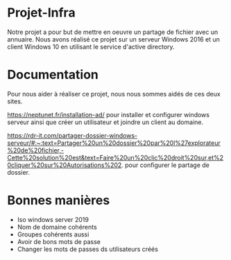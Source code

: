 # Projet-Infra


Notre projet a pour but de mettre en oeuvre un partage de fichier avec un annuaire.
Nous avons réalisé ce projet sur un serveur Windows 2016 et un client Windows 10 en utilisant le service d'active directory.


# Documentation

Pour nous aider à réaliser ce projet, nous nous sommes aidés de ces deux sites.

https://neptunet.fr/installation-ad/ pour installer et configurer windows serveur ainsi que créer un utilisateur et joindre un client au domaine.

https://rdr-it.com/partager-dossier-windows-serveur/#:~:text=Partager%20un%20dossier%20par%20l%27explorateur%20de%20fichier,-Cette%20solution%20est&text=Faire%20un%20clic%20droit%20sur,et%20cliquer%20sur%20Autorisations%202.
pour configurer le partage de dossier.

# Bonnes manières

- Iso windows server 2019
- Nom de domaine cohérents 
- Groupes cohérents aussi
- Avoir de bons mots de passe
- Changer les mots de passes ds utilisateurs créés